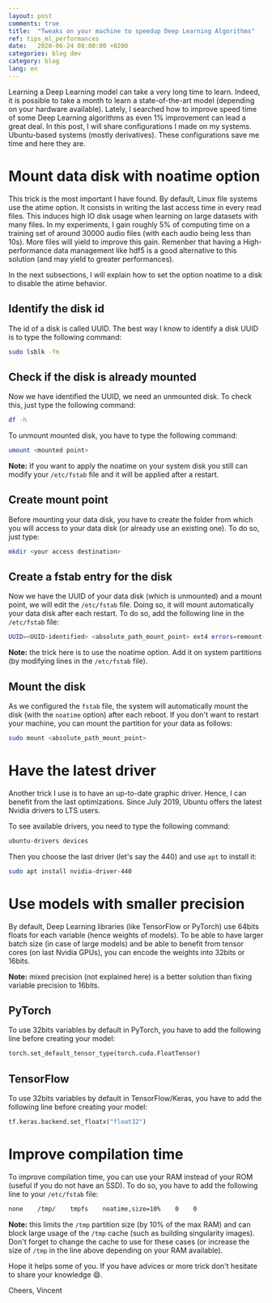 ```yaml
---
layout: post
comments: true
title:  "Tweaks on your machine to speedup Deep Learning Algorithms"
ref: tips_ml_performances
date:   2020-06-24 08:00:00 +0200
categories: blog dev
category: blog
lang: en
---
```


Learning a Deep Learning model can take a very long time to learn.
Indeed, it is possible to take a month to learn a state-of-the-art model (depending on your hardware available).
Lately, I searched how to improve speed time of some Deep Learning algorithms as even 1% improvement can lead a great deal.
In this post, I will share configurations I made on my systems.
Ubuntu-based systems (mostly derivatives).
These configurations save me time and here they are.

# Mount data disk with noatime option
This trick is the most important I have found.
By default, Linux file systems use the atime option.
It consists in writing the last access time in every read files.
This induces high IO disk usage when learning on large datasets with many files.
In my experiments, I gain roughly 5% of computing time on a training set of around 30000 audio files (with each audio being less than 10s).
More files will yield to improve this gain.
Remenber that having a High-performance data management like hdf5 is a good alternative to this solution (and may yield to greater performances).

In the next subsections, I will explain how to set the option noatime to a disk to disable the atime behavior.

## Identify the disk id
The id of a disk is called UUID.
The best way I know to identify a disk UUID is to type the following command:
```bash
sudo lsblk -fm
```

## Check if the disk is already mounted
Now we have identified the UUID, we need an unmounted disk.
To check this, just type the following command:
```bash
df -h
```

To unmount mounted disk, you have to type the following command:
```bash
umount <mounted point>
```

**Note:** If you want to apply the noatime on your system disk you still can modify your `/etc/fstab` file and it will be applied after a restart.

## Create mount point
Before mounting your data disk, you have to create the folder from which you will access to your data disk (or already use an existing one).
To do so, just type:

```bash
mkdir <your access destination>
```

## Create a fstab entry for the disk
Now we have the UUID of your data disk (which is unmounted) and a mount point, we will edit the `/etc/fstab` file.
Doing so, it will mount automatically your data disk after each restart.
To do so, add the following line in the `/etc/fstab` file:
```bash
UUID=<UUID-identified> <absolute_path_mount_point> ext4 errors=remount-ro,noatime  0 0
```

**Note:** the trick here is to use the noatime option.
Add it on system partitions (by modifying lines in the `/etc/fstab` file).

## Mount the disk
As we configured the `fstab` file, the system will automatically mount the disk (with the `noatime` option) after each reboot.
If you don't want to restart your machine, you can mount the partition for your data as follows:

```bash
sudo mount <absolute_path_mount_point>
```

# Have the latest driver
Another trick I use is to have an up-to-date graphic driver.
Hence, I can benefit from the last optimizations.
Since July 2019, Ubuntu offers the latest Nvidia drivers to LTS users.

To see available drivers, you need to type the following command:
```bash
ubuntu-drivers devices
```

Then you choose the last driver (let's say the 440) and use `apt` to install it:
```bash
sudo apt install nvidia-driver-440
```

# Use models with smaller precision

By default, Deep Learning libraries (like TensorFlow or PyTorch) use 64bits floats for each variable (hence weights of models).
To be able to have larger batch size (in case of large models) and be able to benefit from tensor cores (on last Nvidia GPUs), you can encode the weights into 32bits or 16bits.

**Note:** mixed precision (not explained here) is a better solution than fixing variable precision to 16bits.

## PyTorch

To use 32bits variables by default in PyTorch, you have to add the following line before creating your model:
```python
torch.set_default_tensor_type(torch.cuda.FloatTensor)
```

## TensorFlow

To use 32bits variables by default in TensorFlow/Keras, you have to add the following line before creating your model:
```python
tf.keras.backend.set_floatx("float32")
```

# Improve compilation time

To improve compilation time, you can use your RAM instead of your ROM (useful if you do not have an SSD).
To do so, you have to add the following line to your `/etc/fstab` file:

```bash
none    /tmp/    tmpfs    noatime,size=10%    0    0
```

**Note:** this limits the `/tmp` partition size (by 10% of the max RAM) and can block large usage of the `/tmp` cache (such as building singularity images).
Don't forget to change the cache to use for these cases (or increase the size of `/tmp` in the line above depending on your RAM available).

Hope it helps some of you.
If you have advices or more trick don't hesitate to share your knowledge :smile:.

Cheers, Vincent
